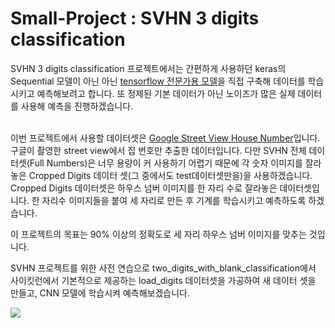 # Small-Project : SVHN 3 digits classification

SVHN 3 digits classification 프로젝트에서는 간편하게 사용하던 keras의 Sequential 모델이 아닌 아닌  <a href="https://www.tensorflow.org/tutorials/quickstart/advanced?hl=ko">tensorflow 전문가용 모델</a>을 직접 구축해 데이터를 학습시키고 예측해보려고 합니다. 또 정제된 기본 데이터가 아닌 노이즈가 많은 실제 데이터를 사용해 예측을 진행하겠습니다.<br><br>

이번 프로젝트에서 사용할 데이터셋은 <a href="http://ufldl.stanford.edu/housenumbers/">Google Street View House Number</a>입니다. 구글이 촬영한 street view에서 집 번호만 추출한 데이터입니다. 다만 SVHN 전체 데이터셋(Full Numbers)은 너무 용량이 커 사용하기 어렵기 때문에 각 숫자 이미지를 잘라놓은 Cropped Digits 데이터 셋(그 중에서도 test데이터셋만을)을 사용하겠습니다. Cropped Digits 데이터셋은 하우스 넘버 이미지를 한 자리 수로 잘라놓은 데이터셋입니다. 한 자리수 이미지들을 붙여 세 자리로 만든 후 기계를 학습시키고 예측하도록 하겠습니다.<br>

이 프로젝트의 목표는 90% 이상의 정확도로 세 자리 하우스 넘버 이미지를 맞추는 것입니다. 

SVHN 프로젝트를 위한 사전 연습으로 two_digits_with_blank_classification에서 사이킷런에서 기본적으로 제공하는 load_digits 데이터셋을 가공하여 새 데이터 셋을 만들고, CNN 모델에 학습시켜 예측해보겠습니다.

<img src="http://ufldl.stanford.edu/housenumbers/32x32eg.png">
